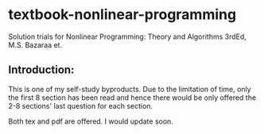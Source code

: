 # textbook-nonlinear-programming
Solution trials for Nonlinear Programming: Theory and Algorithms
3rdEd, M.S. Bazaraa et.

## Introduction:
This is one of my self-study byproducts.
Due to the limitation of time, only the first 8 section has been read and 
hence there would be only offered the 2-8 sections' last question for each section.

Both tex and pdf are offered.
I would update soon.
